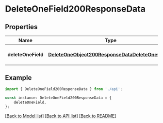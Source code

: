 # DeleteOneField200ResponseData


## Properties

Name | Type | Description | Notes
------------ | ------------- | ------------- | -------------
**deleteOneField** | [**DeleteOneObject200ResponseDataDeleteOneObject**](DeleteOneObject200ResponseDataDeleteOneObject.md) |  | [optional] [default to undefined]

## Example

```typescript
import { DeleteOneField200ResponseData } from './api';

const instance: DeleteOneField200ResponseData = {
    deleteOneField,
};
```

[[Back to Model list]](../README.md#documentation-for-models) [[Back to API list]](../README.md#documentation-for-api-endpoints) [[Back to README]](../README.md)
